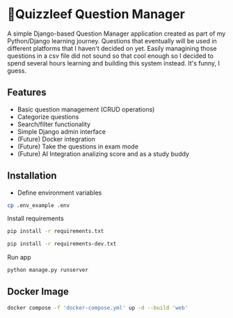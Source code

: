 # 🌿Quizzleef Question Manager

A simple Django-based Question Manager application created as part of my Python/Django learning journey. Questions that eventually will be used in different platforms that I haven't decided on yet. Easily managining those questions in a csv file did not sound so that cool enough so I decided to spend several hours learning and building this system instead. It's funny, I guess.

## Features
- Basic question management (CRUD operations)
- Categorize questions
- Search/filter functionality
- Simple Django admin interface
- (Future) Docker integration
- (Future) Take the questions in exam mode
- (Future) AI Integration analizing score and as a study buddy

## Installation
- Define environment variables
```bash
cp .env_example .env
```
Install requirements
```bash
pip install -r requirements.txt
```
```bash
pip install -r requirements-dev.txt
```
Run app
```bash
python manage.py runserver
```

## Docker Image
```bash
docker compose -f 'docker-compose.yml' up -d --build 'web' 
```